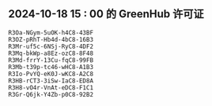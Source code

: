 ## 2024-10-18 15 : 00 的 GreenHub 许可证
```
R3Oa-NGym-5uOK-h4C8-43BF
R3OZ-pRhT-Hb4d-4bC8-16B3
R3Mr-uf5c-6NSj-RyC8-4DF2
R3Mq-bkWp-a8Ez-ozC8-8F48
R3Md-frrY-13Cu-fqC8-99FB
R3Mb-t39p-tc46-wHC8-A1B3
R3Io-PvYQ-eK0J-wKC8-A2C8
R3HB-rCT3-3iSw-IaC8-ED8A
R3H8-vO4r-VnAt-eDC8-F1C1
R3Gr-Q6jk-Y4Zb-p0C8-92B2
```
